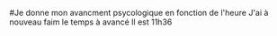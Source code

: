 #Je donne mon avancment psycologique en fonction de l'heure
J'ai à nouveau faim
le temps à avancé
Il est 11h36
